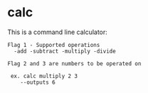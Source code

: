 # calc
This is a command line calculator:

    Flag 1 - Supported operations
      -add -subtract -multiply -divide
      
    Flag 2 and 3 are numbers to be operated on

     ex. calc multiply 2 3
        --outputs 6

